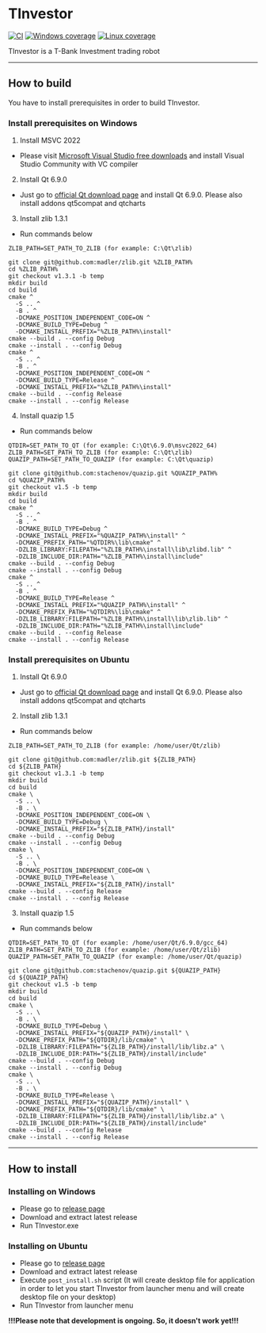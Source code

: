# TInvestor

[![CI](https://github.com/Gris87/TInvestor/actions/workflows/ci.yaml/badge.svg)](https://github.com/Gris87/TInvestor/actions/workflows/ci.yaml)
[![Windows coverage](https://img.shields.io/endpoint?url=https://gist.githubusercontent.com/Gris87/c6ca4b78912b06400bb99a569cc9fccd/raw/TInvestor-Windows-cobertura-coverage.json&label=Windows%20coverage)](https://github.com/Gris87/TInvestor/actions/workflows/ci.yaml)
[![Linux coverage](https://img.shields.io/endpoint?url=https://gist.githubusercontent.com/Gris87/c6ca4b78912b06400bb99a569cc9fccd/raw/TInvestor-Linux-lcov-coverage.json&label=Linux%20coverage)](https://github.com/Gris87/TInvestor/actions/workflows/ci.yaml)

TInvestor is a T-Bank Investment trading robot

---

## How to build

You have to install prerequisites in order to build TInvestor.

### Install prerequisites on Windows

1. Install MSVC 2022

- Please visit [Microsoft Visual Studio free downloads](https://visualstudio.microsoft.com/ru/free-developer-offers) and install Visual Studio Community with VC compiler

2. Install Qt 6.9.0

- Just go to [official Qt download page](https://www.qt.io/download-qt-installer-oss) and install Qt 6.9.0. Please also install addons qt5compat and qtcharts

3. Install zlib 1.3.1

- Run commands below
```
ZLIB_PATH=SET_PATH_TO_ZLIB (for example: C:\Qt\zlib)

git clone git@github.com:madler/zlib.git %ZLIB_PATH%
cd %ZLIB_PATH%
git checkout v1.3.1 -b temp
mkdir build
cd build
cmake ^
  -S .. ^
  -B . ^
  -DCMAKE_POSITION_INDEPENDENT_CODE=ON ^
  -DCMAKE_BUILD_TYPE=Debug ^
  -DCMAKE_INSTALL_PREFIX="%ZLIB_PATH%\install"
cmake --build . --config Debug
cmake --install . --config Debug
cmake ^
  -S .. ^
  -B . ^
  -DCMAKE_POSITION_INDEPENDENT_CODE=ON ^
  -DCMAKE_BUILD_TYPE=Release ^
  -DCMAKE_INSTALL_PREFIX="%ZLIB_PATH%\install"
cmake --build . --config Release
cmake --install . --config Release
```

4. Install quazip 1.5

- Run commands below
```
QTDIR=SET_PATH_TO_QT (for example: C:\Qt\6.9.0\msvc2022_64)
ZLIB_PATH=SET_PATH_TO_ZLIB (for example: C:\Qt\zlib)
QUAZIP_PATH=SET_PATH_TO_QUAZIP (for example: C:\Qt\quazip)

git clone git@github.com:stachenov/quazip.git %QUAZIP_PATH%
cd %QUAZIP_PATH%
git checkout v1.5 -b temp
mkdir build
cd build
cmake ^
  -S .. ^
  -B . ^
  -DCMAKE_BUILD_TYPE=Debug ^
  -DCMAKE_INSTALL_PREFIX="%QUAZIP_PATH%\install" ^
  -DCMAKE_PREFIX_PATH="%QTDIR%\lib\cmake" ^
  -DZLIB_LIBRARY:FILEPATH="%ZLIB_PATH%\install\lib\zlibd.lib" ^
  -DZLIB_INCLUDE_DIR:PATH="%ZLIB_PATH%\install\include"
cmake --build . --config Debug
cmake --install . --config Debug
cmake ^
  -S .. ^
  -B . ^
  -DCMAKE_BUILD_TYPE=Release ^
  -DCMAKE_INSTALL_PREFIX="%QUAZIP_PATH%\install" ^
  -DCMAKE_PREFIX_PATH="%QTDIR%\lib\cmake" ^
  -DZLIB_LIBRARY:FILEPATH="%ZLIB_PATH%\install\lib\zlib.lib" ^
  -DZLIB_INCLUDE_DIR:PATH="%ZLIB_PATH%\install\include"
cmake --build . --config Release
cmake --install . --config Release
```

### Install prerequisites on Ubuntu

1. Install Qt 6.9.0

- Just go to [official Qt download page](https://www.qt.io/download-qt-installer-oss) and install Qt 6.9.0. Please also install addons qt5compat and qtcharts

2. Install zlib 1.3.1

- Run commands below
```
ZLIB_PATH=SET_PATH_TO_ZLIB (for example: /home/user/Qt/zlib)

git clone git@github.com:madler/zlib.git ${ZLIB_PATH}
cd ${ZLIB_PATH}
git checkout v1.3.1 -b temp
mkdir build
cd build
cmake \
  -S .. \
  -B . \
  -DCMAKE_POSITION_INDEPENDENT_CODE=ON \
  -DCMAKE_BUILD_TYPE=Debug \
  -DCMAKE_INSTALL_PREFIX="${ZLIB_PATH}/install"
cmake --build . --config Debug
cmake --install . --config Debug
cmake \
  -S .. \
  -B . \
  -DCMAKE_POSITION_INDEPENDENT_CODE=ON \
  -DCMAKE_BUILD_TYPE=Release \
  -DCMAKE_INSTALL_PREFIX="${ZLIB_PATH}/install"
cmake --build . --config Release
cmake --install . --config Release
```

3. Install quazip 1.5

- Run commands below
```
QTDIR=SET_PATH_TO_QT (for example: /home/user/Qt/6.9.0/gcc_64)
ZLIB_PATH=SET_PATH_TO_ZLIB (for example: /home/user/Qt/zlib)
QUAZIP_PATH=SET_PATH_TO_QUAZIP (for example: /home/user/Qt/quazip)

git clone git@github.com:stachenov/quazip.git ${QUAZIP_PATH}
cd ${QUAZIP_PATH}
git checkout v1.5 -b temp
mkdir build
cd build
cmake \
  -S .. \
  -B . \
  -DCMAKE_BUILD_TYPE=Debug \
  -DCMAKE_INSTALL_PREFIX="${QUAZIP_PATH}/install" \
  -DCMAKE_PREFIX_PATH="${QTDIR}/lib/cmake" \
  -DZLIB_LIBRARY:FILEPATH="${ZLIB_PATH}/install/lib/libz.a" \
  -DZLIB_INCLUDE_DIR:PATH="${ZLIB_PATH}/install/include"
cmake --build . --config Debug
cmake --install . --config Debug
cmake \
  -S .. \
  -B . \
  -DCMAKE_BUILD_TYPE=Release \
  -DCMAKE_INSTALL_PREFIX="${QUAZIP_PATH}/install" \
  -DCMAKE_PREFIX_PATH="${QTDIR}/lib/cmake" \
  -DZLIB_LIBRARY:FILEPATH="${ZLIB_PATH}/install/lib/libz.a" \
  -DZLIB_INCLUDE_DIR:PATH="${ZLIB_PATH}/install/include"
cmake --build . --config Release
cmake --install . --config Release
```

---

## How to install

### Installing on Windows

- Please go to [release page](https://github.com/Gris87/TInvestor/releases)
- Download and extract latest release
- Run TInvestor.exe

### Installing on Ubuntu

- Please go to [release page](https://github.com/Gris87/TInvestor/releases)
- Download and extract latest release
- Execute `post_install.sh` script (It will create desktop file for application in order to let you start TInvestor from launcher menu and will create desktop file on your desktop)
- Run TInvestor from launcher menu

**!!!Please note that development is ongoing. So, it doesn't work yet!!!**
